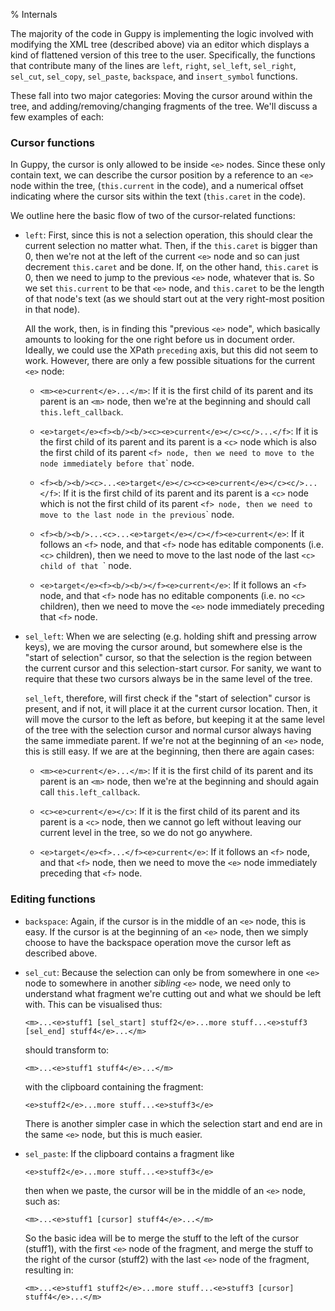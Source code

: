 % Internals

The majority of the code in Guppy is implementing the logic involved
with modifying the XML tree (described above) via an editor which
displays a kind of flattened version of this tree to the user.
Specifically, the functions that contribute many of the lines are
`left`, `right`, `sel_left`, `sel_right`, `sel_cut`, `sel_copy`,
`sel_paste`, `backspace`, and `insert_symbol` functions.

These fall into two major categories: Moving the cursor around within
the tree, and adding/removing/changing fragments of the tree.  We'll
discuss a few examples of each:

### Cursor functions

In Guppy, the cursor is only allowed to be inside `<e>` nodes.  Since
these only contain text, we can describe the cursor position by a
reference to an `<e>` node within the tree, (`this.current` in the
code), and a numerical offset indicating where the cursor sits within
the text (`this.caret` in the code).

We outline here the basic flow of two of the cursor-related functions:

* `left`: First, since this is not a selection operation, this should
  clear the current selection no matter what.  Then, if the
  `this.caret` is bigger than 0, then we're not at the left of the
  current `<e>` node and so can just decrement `this.caret` and be
  done.  If, on the other hand, `this.caret` is 0, then we need to
  jump to the previous `<e>` node, whatever that is.  So we set
  `this.current` to be that `<e>` node, and `this.caret` to be the
  length of that node's text (as we should start out at the very
  right-most position in that node).

  All the work, then, is in finding this "previous `<e>` node", which
  basically amounts to looking for the one right before us in document
  order.  Ideally, we could use the XPath `preceding` axis, but this
  did not seem to work.  However, there are only a few possible
  situations for the current `<e>` node:

  * `<m><e>current</e>...</m>`: If it is the first child of its parent
    and its parent is an `<m>` node, then we're at the beginning and
    should call `this.left_callback`.

  * `<e>target</e><f><b/><b/><c><e>current</e></c><c/>...</f>`:
    If it is the first child of its parent and its parent is a `<c>`
    node which is also the first child of its parent `<f> node, then
    we need to move to the `<c>` node immediately before that `<f>`
    node.
    
  * `<f><b/><b/><c>...<e>target</e></c><c><e>current</e></c><c/>...</f>`:
    If it is the first child of its parent and its parent is a `<c>`
    node which is not the first child of its parent `<f> node, then
    we need to move to the last `<e>` node in the previous `<c>` node.
    
  * `<f><b/><b/>...<c>...<e>target</e></c></f><e>current</e>`:
    If it follows an `<f>` node, and that `<f>` node has editable components
    (i.e. `<c>` children), then we need to move to the last node of the last
    `<c> child of that `<f>` node.
    
  * `<e>target</e><f><b/><b/></f><e>current</e>`: If it
    follows an `<f>` node, and that `<f>` node has no editable
    components (i.e. no `<c>` children), then we need to move the
    `<e>` node immediately preceding that `<f>` node.

* `sel_left`: When we are selecting (e.g. holding shift and pressing
  arrow keys), we are moving the cursor around, but somewhere else is
  the "start of selection" cursor, so that the selection is the region
  between the current cursor and this selection-start cursor.  For
  sanity, we want to require that these two cursors always be in the
  same level of the tree.

  `sel_left`, therefore, will first check if the "start of selection"
  cursor is present, and if not, it will place it at the current
  cursor location.  Then, it will move the cursor to the left as
  before, but keeping it at the same level of the tree with the
  selection cursor and normal cursor always having the same immediate
  parent.  If we're not at the beginning of an `<e>` node, this is
  still easy.  If we are at the beginning, then there are again cases:

  * `<m><e>current</e>...</m>`: If it is the first child of its parent
    and its parent is an `<m>` node, then we're at the beginning and
    should again call `this.left_callback`.

  * `<c><e>current</e></c>`: If it is the first child of its parent
    and its parent is a `<c>` node, then we cannot go left without
    leaving our current level in the tree, so we do not go anywhere.
    
  * `<e>target</e><f>...</f><e>current</e>`: If it follows an `<f>`
    node, and that `<f>` node, then we need to move the `<e>` node
    immediately preceding that `<f>` node.

### Editing functions

* `backspace`: Again, if the cursor is in the middle of an `<e>` node,
  this is easy.  If the cursor is at the beginning of an `<e>` node,
  then we simply choose to have the backspace operation move the
  cursor left as described above.

* `sel_cut`: Because the selection can only be from somewhere in one
  `<e>` node to somewhere in another _sibling_ `<e>` node, we need
  only to understand what fragment we're cutting out and what we
  should be left with.  This can be visualised thus:

  ```<m>...<e>stuff1 [sel_start] stuff2</e>...more stuff...<e>stuff3 [sel_end] stuff4</e>...</m>```

  should transform to:

  ```<m>...<e>stuff1 stuff4</e>...</m>```

  with the clipboard containing the fragment: 

  ```<e>stuff2</e>...more stuff...<e>stuff3</e>```

  There is another simpler case in which the selection start and end
  are in the same `<e>` node, but this is much easier.

* `sel_paste`: If the clipboard contains a fragment like

  ```<e>stuff2</e>...more stuff...<e>stuff3</e>```

  then when we paste, the cursor will be in the middle of an `<e>` node, such as:

  ```<m>...<e>stuff1 [cursor] stuff4</e>...</m>```

  So the basic idea will be to merge the stuff to the left of the
  cursor (stuff1), with the first `<e>` node of the fragment, and
  merge the stuff to the right of the cursor (stuff2) with the last
  `<e>` node of the fragment, resulting in:  

  ```<m>...<e>stuff1 stuff2</e>...more stuff...<e>stuff3 [cursor] stuff4</e>...</m>```
